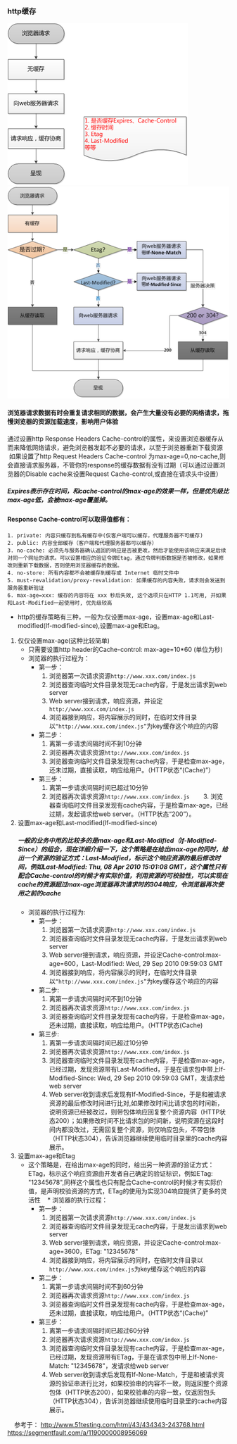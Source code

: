### http缓存
  ![](./images/缓存01.png)
  ![](./images/http-cache-flowChart.png)
  #### 浏览器请求数据有时会重复请求相同的数据，会产生大量没有必要的网络请求，拖慢浏览器的资源加载速度，影响用户体验
  通过设置http Response Headers Cache-control的属性，来设置浏览器缓存从而来降低网络请求，避免浏览器发起不必要的请求，以至于浏览器重新下载资源
  如果设置了http Request Headers Cache-control 为max-age=0,no-cache,则会直接请求服务器，不管你的response的缓存数据有没有过期（可以通过设置浏览器的Disable cache来设置Request Cache-control,或直接在请求头中设置）
##### Expires表示存在时间，和cache-control的max-age的效果一样，但是优先级比max-age低，会被max-age覆盖掉。
#### Response Cache-control可以取得值都有：
    1. private: 内容只缓存到私有缓存中(仅客户端可以缓存，代理服务器不可缓存)
    2. public: 内容全部缓存（客户端和代理服务器都可以缓存）
    3. no-cache: 必须先与服务器确认返回的响应是否被更改，然后才能使用该响应来满足后续对同一个网址的请求。可以设置相应的验证令牌Etag，通过令牌判断数据是否被修改，如果修改则重新下载数据，否则使用浏览器缓存的数据。
    4. no-store: 所有内容都不会被缓存到缓存或 Internet 临时文件中
    5. must-revalidation/proxy-revalidation: 如果缓存的内容失败，请求则会发送到服务器重新验证
    6. max-age=xxx: 缓存的内容将在 xxx 秒后失效, 这个选项只在HTTP 1.1可用, 并如果和Last-Modified一起使用时, 优先级较高
* http的缓存策略有三种，一般为:仅设置max-age，设置max-age和Last-modified(If-modified-since),设置max-age和Etag。
1. 仅仅设置max-age(这种比较简单)
    * 只需要设置http header的Cache-control: max-age=10*60 (单位为秒) 
    * 浏览器的执行过程为：
      * 第一步：
        1. 浏览器第一次请求资源`http://www.xxx.com/index.js`
        2. 浏览器查询临时文件目录发现无cache内容，于是发出请求到web server
        3. Web server接到请求，响应资源，并设定`http://www.xxx.com/index.js`
        4. 浏览器接到响应，将内容展示的同时，在临时文件目录以`“http://www.xxx.com/index.js”`为key缓存这个响应的内容
      * 第二步：
        1. 离第一步请求间隔时间不到10分钟
        2. 浏览器再次请求资源`http://www.xxx.com/index.js`
        3. 浏览器查询临时文件目录发现有cache内容，于是检查max-age，还未过期，直接读取，响应给用户。（HTTP状态“(Cache)”）
      * 第三步：
        1. 离第一步请求间隔时间已超过10分钟
        2. 浏览器再次请求资源`http://www.xxx.com/index.js`
        3. 浏览器查询临时文件目录发现有cache内容，于是检查max-age，已经过期，发起请求给web server。（HTTP状态“200”）。
2. 设置max-age和Last-modified(If-modified-since)
    ##### 一般的业务中用的比较多的是max-age和Last-Modified（If-Modified-Since）的组合，现在详细介绍一下，这个策略是在给出max-age的同时，给出一个资源的验证方式：Last-Modified，标示这个响应资源的最后修改时间，例如Last-Modified: Thu, 08 Apr 2010 15:01:08 GMT，这个属性只有配合Cache-control的时候才有实际价值，利用资源的可校验性，可以实现在cache的资源超过max-age浏览器再次请求时的304响应，令浏览器再次使用之前的cache
    * 浏览器的执行过程为:
      * 第一步：
        1. 浏览器第一次请求资源`http://www.xxx.com/index.js`
        2. 浏览器查询临时文件目录发现无cache内容，于是发出请求到web server
        3. Web server接到请求，响应资源，并设定Cache-control:max-age=600，Last-Modified: Wed, 29 Sep 2010 09:59:03 GMT
        4. 浏览器接到响应，将内容展示的同时，在临时文件目录以`“http://www.xxx.com/index.js”`为key缓存这个响应的内容
      * 第二步:
        1. 离第一步请求间隔时间不到10分钟
        2. 浏览器再次请求资源`http://www.xxx.com/index.js`
        3. 浏览器查询临时文件目录发现有cache内容，于是检查max-age，还未过期，直接读取，响应给用户。（HTTP状态(Cache)
      * 第三步:
        1. 离第一步请求间隔时间已超过10分钟
        2. 浏览器再次请求资源`http://www.xxx.com/index.js`
        3. 浏览器查询临时文件目录发现有cache内容，于是检查max-age，已经过期，发现资源带有Last-Modified，于是在请求包中带上If-Modified-Since: Wed, 29 Sep 2010 09:59:03 GMT，发请求给web server
        4. Web server收到请求后发现有If-Modified-Since，于是和被请求资源的最后修改时间进行比对,如果修改时间比请求包的时间新，说明资源已经被改过，则带包体响应回复整个资源内容（HTTP状态200）；如果修改时间不比请求包的时间新，说明资源在这段时间内都没改过，无需回复整个资源，则仅响应包头，不带包体（HTTP状态304），告诉浏览器继续使用临时目录里的cache内容展示。
3. 设置max-age和Etag
    * 这个策略是，在给出max-age的同时，给出另一种资源的验证方式：ETag，标示这个响应资源由开发者自己确定的验证标识，例如ETag: "12345678",同样这个属性也只有配合Cache-control的时候才有实际价值，是声明校验资源的方式，ETag的使用为实现304响应提供了更多的灵活性
    * 浏览器的执行过程：
      * 第一步：
        1. 浏览器第一次请求资源`http://www.xxx.com/index.js`
        2. 浏览器查询临时文件目录发现无cache内容，于是发出请求到web server
        3. Web server接到请求，响应资源，并设定Cache-control:max-age=3600，ETag: "12345678"
        4. 浏览器接到响应，将内容展示的同时，在临时文件目录以`http://www.xxx.com/index.js`为key缓存这个响应的内容
      * 第二步：
        1. 离第一步请求间隔时间不到60分钟
        2. 浏览器再次请求资源`http://www.xxx.com/index.js`
        3. 浏览器查询临时文件目录发现有cache内容，于是检查max-age，还未过期，直接读取，响应给用户。（HTTP状态“(Cache)”
      * 第三步：
        1. 离第一步请求间隔时间已超过60分钟
        2. 浏览器再次请求资源`http://www.xxx.com/index.js`
        3. 浏览器查询临时文件目录发现有cache内容，于是检查max-age，已经过期，发现资源带有ETag，于是在请求包中带上If-None-Match: "12345678"，发请求给web server
        4. Web server收到请求后发现有If-None-Match，于是和被请求资源的验证串进行比对，如果校验串的内容不一致，则返回整个资源包体（HTTP状态200），如果校验串的内容一致，仅返回包头（HTTP状态304），告诉浏览器继续使用临时目录里的cache内容展示。

    
参考于： http://www.51testing.com/html/43/434343-243768.html  
        https://segmentfault.com/a/1190000008956069

